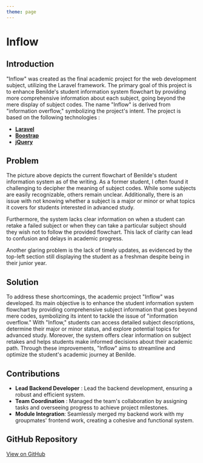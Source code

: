 ```yaml
---
theme: page
---
```


<script setup>
  import InflowProblem from './InflowProblem.vue'
  import InflowSample from './InflowSample.vue'
</script>

# Inflow

## Introduction

"Inflow" was created as the final academic project for the web development subject, utilizing the Laravel framework. The primary goal of this project is to enhance Benilde's student information system flowchart by providing more comprehensive information about each subject, going beyond the mere display of subject codes. The name "Inflow" is derived from "information overflow," symbolizing the project's intent. The project is based on the following technologies :

- [**Laravel**](https://laravel.com/)
- [**Boostrap**](https://getbootstrap.com/)
- [**jQuery**](https://jquery.com/)

## Problem

<InflowProblem />

The picture above depicts the current flowchart of Benilde's student information system as of the writing. As a former student, I often found it challenging to decipher the meaning of subject codes. While some subjects are easily recognizable, others remain unclear. Additionally, there is an issue with not knowing whether a subject is a major or minor or what topics it covers for students interested in advanced study.

Furthermore, the system lacks clear information on when a student can retake a failed subject or when they can take a particular subject should they wish not to follow the provided flowchart. This lack of clarity can lead to confusion and delays in academic progress.

Another glaring problem is the lack of timely updates, as evidenced by the top-left section still displaying the student as a freshman despite being in their junior year.
## Solution

To address these shortcomings, the academic project "Inflow" was developed. Its main objective is to enhance the student information system flowchart by providing comprehensive subject information that goes beyond mere codes, symbolizing its intent to tackle the issue of "information overflow." With "Inflow," students can access detailed subject descriptions, determine their major or minor status, and explore potential topics for advanced study. Moreover, the system offers clear information on subject retakes and helps students make informed decisions about their academic path. Through these improvements, "Inflow" aims to streamline and optimize the student's academic journey at Benilde.

<InflowSample />

## Contributions

- **Lead Backend Developer** : Lead the backend development, ensuring a robust and efficient system.
- **Team Coordination** : Managed the team's collaboration by assigning tasks and overseeing progress to achieve project milestones.
- **Module Integration**: Seamlessly merged my backend work with my groupmates' frontend work, creating a cohesive and functional system.

## GitHub Repository

[View on GitHub](https://github.com/simonpangan/BenildeProjects/tree/master/inflow-project)